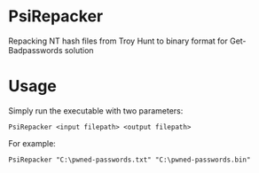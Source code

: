 # PsiRepacker
Repacking NT hash files from Troy Hunt to binary format for Get-Badpasswords solution

# Usage
Simply run the executable with two parameters:

```
PsiRepacker <input filepath> <output filepath>
```

For example:

```
PsiRepacker "C:\pwned-passwords.txt" "C:\pwned-passwords.bin"
```
